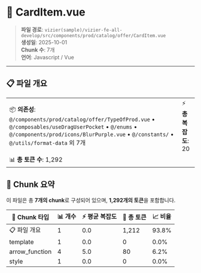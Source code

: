 # 📄 CardItem.vue

> **파일 경로**: `vizier(sample)/vizier-fe-all-develop/src/components/prod/catalog/offer/CardItem.vue`  
> **생성일**: 2025-10-01  
> **Chunk 수**: 7개  
> **언어**: Javascript / Vue
---





## 📋 파일 개요

| | |
|--|--|
| 📦 **의존성**: `@/components/prod/catalog/offer/TypeOfProd.vue` • `@/composables/useDragUserPocket` • `@/enums` • `@/components/prod/icons/BlurPurple.vue` • `@/constants/` • `@/utils/format-data` 외 7개 | ⚡ **총 복잡도**: 20 |
| 📊 **총 토큰 수**: 1,292 |  |






## 🧩 Chunk 요약

이 파일은 총 **7개의 chunk**로 구성되어 있으며, **1,292개의 토큰**을 포함합니다.

| 🧩 Chunk 타입 | 📊 개수 | ⚡ 평균 복잡도 | 📝 총 토큰 | 📈 비율 |
|---------------|--------|-------------|----------|--------|
| 📋 파일 개요 | 1 | 0.0 | 1,212 | 93.8% |
| template | 1 | 0.0 | 0 | 0.0% |
| arrow_function | 4 | 5.0 | 80 | 6.2% |
| style | 1 | 0.0 | 0 | 0.0% |

